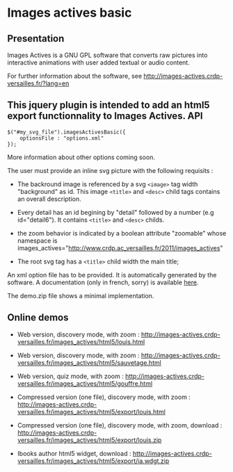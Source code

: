 Images actives basic
====================
Presentation
------------
Images Actives is a GNU GPL software that converts raw pictures into interactive animations with user added 
textual or audio content.

For further information about the software, see http://images-actives.crdp-versailles.fr/?lang=en

This jquery plugin is intended to add an html5 export functionnality to Images Actives.
API
--------
    $("#my_svg_file").imagesActivesBasic({
		optionsFile : "options.xml"
	});
More information about other options coming soon.

The user must provide an inline svg picture with the following requisits :

*   The backround image is referenced by a svg `<image>` tag width "background" as id. This image `<title>` and `<desc>` child tags contains
an overall description. 

* 	Every detail has an id begining by "detail" followed by a number (e.g id="detail6").
It contains `<title>` and `<desc>` childs.

* 	the zoom behavior is indicated by a boolean attribute "zoomable" whose namespace is images_actives="http://www.crdp.ac_versailles.fr/2011/images_actives"

*   The root svg tag has a `<title>` child width the main title;

An xml option file has to be provided. It is automatically generated by the software.
A documentation (only in french, sorry) is available [here](http://joachim-dornbusch.ac-versailles.fr/iaef).

The demo.zip file shows a minimal implementation.

Online demos
------------
*   Web version, discovery mode, with zoom : http://images-actives.crdp-versailles.fr/images_actives/html5/louis.html

*   Web version, discovery mode, with zoom  : http://images-actives.crdp-versailles.fr/images_actives/html5/sauvetage.html

*   Web version, quiz mode, with zoom  : http://images-actives.crdp-versailles.fr/images_actives/html5/gouffre.html

*   Compressed version (one file), discovery mode, with zoom : http://images-actives.crdp-versailles.fr/images_actives/html5/export/louis.html

*   Compressed version (one file), discovery mode, with zoom, download : http://images-actives.crdp-versailles.fr/images_actives/html5/export/louis.zip

*   Ibooks author html5 widget, download : http://images-actives.crdp-versailles.fr/images_actives/html5/export/ia.wdgt.zip

